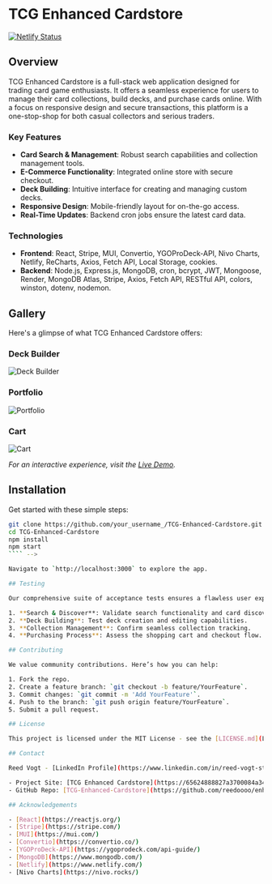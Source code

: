 # TCG Enhanced Cardstore

[![Netlify Status](https://api.netlify.com/api/v1/badges/958aa5a1-dc96-4fc5-910b-b8274ddfbdd6/deploy-status)](https://app.netlify.com/sites/enhanced-cardstore/deploys)

## Overview

TCG Enhanced Cardstore is a full-stack web application designed for trading card game enthusiasts. It offers a seamless experience for users to manage their card collections, build decks, and purchase cards online. With a focus on responsive design and secure transactions, this platform is a one-stop-shop for both casual collectors and serious traders.

### Key Features

- **Card Search & Management**: Robust search capabilities and collection management tools.
- **E-Commerce Functionality**: Integrated online store with secure checkout.
- **Deck Building**: Intuitive interface for creating and managing custom decks.
- **Responsive Design**: Mobile-friendly layout for on-the-go access.
- **Real-Time Updates**: Backend cron jobs ensure the latest card data.

### Technologies

- **Frontend**: React, Stripe, MUI, Convertio, YGOProDeck-API, Nivo Charts, Netlify, ReCharts, Axios, Fetch API, Local Storage, cookies.
- **Backend**: Node.js, Express.js, MongoDB, cron, bcrypt, JWT, Mongoose, Render, MongoDB Atlas, Stripe, Axios, Fetch API, RESTful API, colors, winston, dotenv, nodemon.

## Gallery

Here's a glimpse of what TCG Enhanced Cardstore offers:

### Deck Builder

![Deck Builder](https://github.com/reedoooo/enhanced-card-store/blob/733fee5d8ab28ca034f9f53bb56a8a5aee5330cb/public/images/pages/deckBuilder.png)

### Portfolio

![Portfolio](https://github.com/reedoooo/enhanced-card-store/blob/733fee5d8ab28ca034f9f53bb56a8a5aee5330cb/public/images/pages/portfolio.png)

### Cart

![Cart](https://github.com/reedoooo/enhanced-card-store/blob/733fee5d8ab28ca034f9f53bb56a8a5aee5330cb/public/images/pages/cart.png)

_For an interactive experience, visit the [Live Demo](https://65624888827a3700084a3478--enhanced-cardstore.netlify.app/)._

<!-- ```html
<div class="carousel">
  <div class="carousel-images">
    <img src="https://github.com/reedoooo/enhanced-card-store/blob/733fee5d8ab28ca034f9f53bb56a8a5aee5330cb/public/images/pages/deckBuilder.png" alt="Deck Builder" />
    <img src="https://github.com/reedoooo/enhanced-card-store/blob/733fee5d8ab28ca034f9f53bb56a8a5aee5330cb/public/images/pages/portfolio.png" alt="Portfolio" />
    <img src="https://github.com/reedoooo/enhanced-card-store/blob/733fee5d8ab28ca034f9f53bb56a8a5aee5330cb/public/images/pages/cart.png" alt="Cart" />
  </div>
  <button class="prev" onclick="moveSlide(-1)">❮</button>
  <button class="next" onclick="moveSlide(1)">❯</button>
</div>
``` -->

<!-- ```css
.carousel {
  position: relative;
  max-width: 600px; /* Adjust as needed */
  margin: auto;
  overflow: hidden;
}

.carousel-images img {
  width: 100%;
  display: none;
}

.carousel .prev,
.carousel .next {
  cursor: pointer;
  position: absolute;
  top: 50%;
  width: auto;
  padding: 16px;
  margin-top: -22px;
  color: white;
  font-weight: bold;
  font-size: 18px;
  transition: 0.6s ease;
  border-radius: 0 3px 3px 0;
  user-select: none;
}

.carousel .next {
  right: 0;
  border-radius: 3px 0 0 3px;
}

.carousel .prev:hover,
.carousel .next:hover {
  background-color: rgba(0, 0, 0, 0.8);
}
``` -->

<!-- ````js
let slideIndex = 0;
showSlides(slideIndex);

function moveSlide(n) {
  showSlides(slideIndex += n);
}

function showSlides(n) {
  let i;
  let slides = document.getElementsByClassName("carousel-images")[0].getElementsByTagName("img");
  if (n >= slides.length) {slideIndex = 0}
  if (n < 0) {slideIndex = slides.length - 1}
  for (i = 0; i < slides.length; i++) {
      slides[i].style.display = "none";
  }
  slides[slideIndex].style.display = "block";
}
``` -->

## Installation

Get started with these simple steps:

`````bash
git clone https://github.com/your_username_/TCG-Enhanced-Cardstore.git
cd TCG-Enhanced-Cardstore
npm install
npm start
```` -->

Navigate to `http://localhost:3000` to explore the app.

## Testing

Our comprehensive suite of acceptance tests ensures a flawless user experience:

1. **Search & Discover**: Validate search functionality and card discovery.
2. **Deck Building**: Test deck creation and editing capabilities.
3. **Collection Management**: Confirm seamless collection tracking.
4. **Purchasing Process**: Assess the shopping cart and checkout flow.

## Contributing

We value community contributions. Here’s how you can help:

1. Fork the repo.
2. Create a feature branch: `git checkout -b feature/YourFeature`.
3. Commit changes: `git commit -m 'Add YourFeature'`.
4. Push to the branch: `git push origin feature/YourFeature`.
5. Submit a pull request.

## License

This project is licensed under the MIT License - see the [LICENSE.md](LICENSE.md) file for details.

## Contact

Reed Vogt - [LinkedIn Profile](https://www.linkedin.com/in/reed-vogt-student/)

- Project Site: [TCG Enhanced Cardstore](https://65624888827a3700084a3478--enhanced-cardstore.netlify.app/)
- GitHub Repo: [TCG-Enhanced-Cardstore](https://github.com/reedoooo/enhanced-card-store#readme)

## Acknowledgements

- [React](https://reactjs.org/)
- [Stripe](https://stripe.com/)
- [MUI](https://mui.com/)
- [Convertio](https://convertio.co/)
- [YGOProDeck-API](https://ygoprodeck.com/api-guide/)
- [MongoDB](https://www.mongodb.com/)
- [Netlify](https://www.netlify.com/)
- [Nivo Charts](https://nivo.rocks/)
`````
